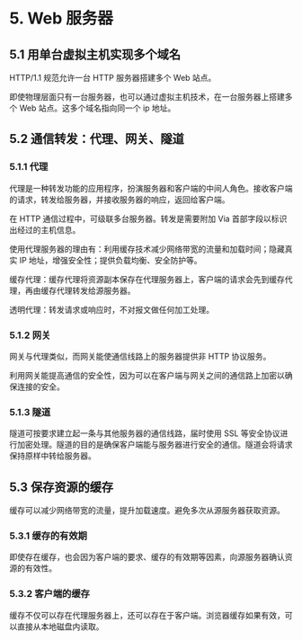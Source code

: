 # 5. Web 服务器

## 5.1 用单台虚拟主机实现多个域名

HTTP/1.1 规范允许一台 HTTP 服务器搭建多个 Web 站点。

即使物理层面只有一台服务器，也可以通过虚拟主机技术，在一台服务器上搭建多个 Web 站点。这多个域名指向同一个 ip 地址。

## 5.2 通信转发：代理、网关、隧道

### 5.1.1 代理

代理是一种转发功能的应用程序，扮演服务器和客户端的中间人角色。接收客户端的请求，转发给服务器，并接收服务器的响应，返回给客户端。

在 HTTP 通信过程中，可级联多台服务器。转发是需要附加 Via 首部字段以标识出经过的主机信息。

使用代理服务器的理由有：利用缓存技术减少网络带宽的流量和加载时间；隐藏真实 IP 地址，增强安全性；提供负载均衡、安全防护等。

缓存代理：缓存代理将资源副本保存在代理服务器上，客户端的请求会先到缓存代理，再由缓存代理转发给源服务器。

透明代理：转发请求或响应时，不对报文做任何加工处理。

### 5.1.2 网关

网关与代理类似，而网关能使通信线路上的服务器提供非 HTTP 协议服务。

利用网关能提高通信的安全性，因为可以在客户端与网关之间的通信路上加密以确保连接的安全。

### 5.1.3 隧道

隧道可按要求建立起一条与其他服务器的通信线路，届时使用 SSL 等安全协议进行加密处理。隧道的目的是确保客户端能与服务器进行安全的通信。隧道会将请求保持原样中转给服务器。

## 5.3 保存资源的缓存

缓存可以减少网络带宽的流量，提升加载速度。避免多次从源服务器获取资源。

### 5.3.1 缓存的有效期

即使存在缓存，也会因为客户端的要求、缓存的有效期等因素，向源服务器确认资源的有效性。

### 5.3.2 客户端的缓存

缓存不仅可以存在代理服务器上，还可以存在于客户端。浏览器缓存如果有效，可以直接从本地磁盘内读取。
